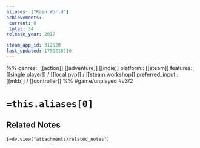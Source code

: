 ```yaml
---
aliases: ["Rain World"]
achievements:
 current: 0
 total: 34
release_year: 2017

steam_app_id: 312520
last_updated: 1750218210
---
```

%%
genres:: [[action]] [[adventure]] [[indie]]
platform:: [[steam]]
features:: [[single player]] / [[local pvp]] / [[steam workshop]]
preferred_input:: [[mkb]] / [[controller]]
%%
#game/unplayed
#v3/2

# `=this.aliases[0]`
## Related Notes
`$=dv.view("attachments/related_notes")`
